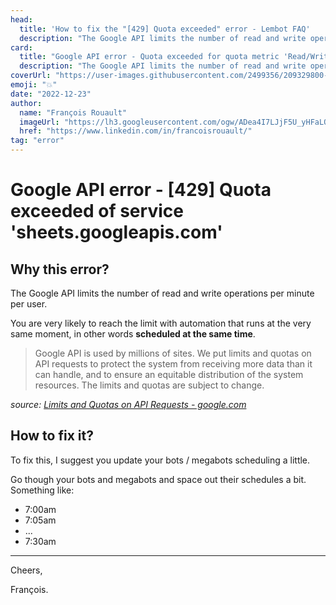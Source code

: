 ```yaml
---
head:
  title: 'How to fix the "[429] Quota exceeded" error - Lembot FAQ'
  description: "The Google API limits the number of read and write operations per minute per user in order to protect the service"
card:
  title: "Google API error - Quota exceeded for quota metric 'Read/Write requests' and limit 'Read/Write requests per minute per user' of service 'sheets.googleapis.com'"
  description: "The Google API limits the number of read and write operations per minute per user. Simply review the schedule of your bots and megabots and space them out at bit."
coverUrl: "https://user-images.githubusercontent.com/2499356/209329800-3f3935ac-c184-4ecc-8399-8e2019775d7b.jpg"
emoji: "💥"
date: "2022-12-23"
author:
  name: "François Rouault"
  imageUrl: "https://lh3.googleusercontent.com/ogw/ADea4I7LJjF5U_yHFaLQIoNCysLkiEHPLHnWKxj0i1SadVY=s32-c-mo"
  href: "https://www.linkedin.com/in/francoisrouault/"
tag: "error"
---
```


# Google API error - [429] Quota exceeded of service 'sheets.googleapis.com'

## Why this error?

The Google API limits the number of read and write operations per minute per user.

You are very likely to reach the limit with automation that runs at the very same moment, in other words **scheduled at the same time**.

> Google API is used by millions of sites. We put limits and quotas on API requests to protect the system from receiving more data than it can handle, and to ensure an equitable distribution of the system resources. The limits and quotas are subject to change.

_source: [Limits and Quotas on API Requests - google.com](https://developers.google.com/analytics/devguides/config/mgmt/v3/limits-quotas)_

## How to fix it?

To fix this, I suggest you update your bots / megabots scheduling a little.

Go though your bots and megabots and space out their schedules a bit. Something like:

- 7:00am
- 7:05am
- ...
- 7:30am

---

Cheers,

François.
